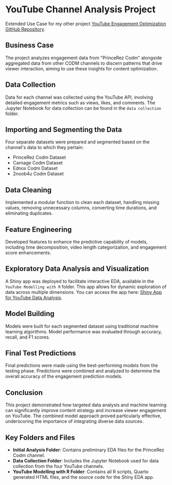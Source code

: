 # YouTube Channel Analysis Project

Extended Use Case for my other project [YouTube Engagement Optimization GitHub Repository](https://github.com/revanthkrishnamg/YouTube-Engagment-Optimization). 

## Business Case
The project analyzes engagement data from "PrinceRez Codm" alongside aggregated data from other CODM channels to discern patterns that drive viewer interaction, aiming to use these insights for content optimization.

## Data Collection
Data for each channel was collected using the YouTube API, involving detailed engagement metrics such as views, likes, and comments. The Jupyter Notebook for data collection can be found in the `data collection` folder.

## Importing and Segmenting the Data
Four separate datasets were prepared and segmented based on the channel's data to which they pertain:
- PrinceRez Codm Dataset
- Carnage Codm Dataset
- Ednox Codm Dataset
- 2noob4u Codm Dataset

## Data Cleaning
Implemented a modular function to clean each dataset, handling missing values, removing unnecessary columns, converting time durations, and eliminating duplicates.

## Feature Engineering
Developed features to enhance the predictive capability of models, including time decomposition, video length categorization, and engagement score enhancements.

## Exploratory Data Analysis and Visualization
A Shiny app was deployed to facilitate interactive EDA, available in the `YouTube Modelling with R` folder. This app allows for dynamic exploration of data across multiple dimensions.
You can access the app here: [Shiny App for YouTube Data Analysis](https://revanthkrishnamg.shinyapps.io/application/).

## Model Building
Models were built for each segmented dataset using traditional machine learning algorithms. Model performance was evaluated through accuracy, recall, and F1 scores.

## Final Test Predictions
Final predictions were made using the best-performing models from the testing phase. Predictions were combined and analyzed to determine the overall accuracy of the engagement prediction models.

## Conclusion
This project demonstrated how targeted data analysis and machine learning can significantly improve content strategy and increase viewer engagement on YouTube. The combined model approach proved particularly effective, underscoring the importance of integrating diverse data sources.

## Key Folders and Files
- **Initial Analysis Folder**: Contains preliminary EDA files for the PrinceRez Codm channel.
- **Data Collection Folder**: Includes the Jupyter Notebook used for data collection from the four YouTube channels.
- **YouTube Modelling with R Folder**: Contains all R scripts, Quarto generated HTML files, and the source code for the Shiny EDA app.
